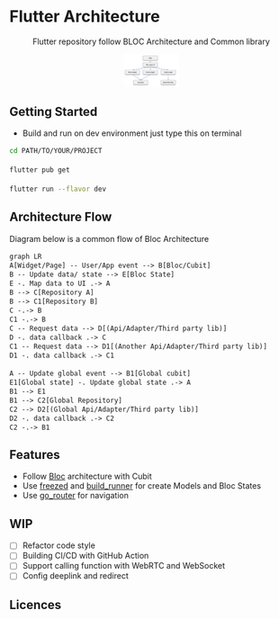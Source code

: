 # Flutter Architecture

<p align="center">
Flutter repository follow BLOC Architecture and Common library
</p>
<p align="center">
<img src="https://raw.githubusercontent.com/thtuan/flutter_architecture/master/screenshots/state_flutter.png" width="100" alt="build">
</p>

## Getting Started

- Build and run on dev environment just type this on terminal

```sh
cd PATH/TO/YOUR/PROJECT 

flutter pub get

flutter run --flavor dev
```

## Architecture Flow

Diagram below is a common flow of Bloc Architecture

```mermaid
graph LR
A[Widget/Page] -- User/App event --> B[Bloc/Cubit]
B -- Update data/ state --> E[Bloc State]
E -. Map data to UI .-> A
B --> C[Repository A]
B --> C1[Repository B]
C -.-> B
C1 -.-> B
C -- Request data --> D[(Api/Adapter/Third party lib)]
D -. data callback .-> C
C1 -- Request data --> D1[(Another Api/Adapter/Third party lib)]
D1 -. data callback .-> C1

A -- Update global event --> B1[Global cubit]
E1[Global state] -. Update global state .-> A
B1 --> E1
B1 --> C2[Global Repository]
C2 --> D2[(Global Api/Adapter/Third party lib)]
D2 -. data callback .-> C2
C2 -.-> B1
```

## Features

- Follow [Bloc](https://pub.dev/packages/flutter_bloc) architecture with Cubit
- Use [freezed](https://pub.dev/packages/freezed)
  and [build_runner](https://pub.dev/packages/build_runner) for create Models and Bloc States
- Use [go_router](https://pub.dev/packages/go_router) for navigation

## WIP

- [ ] Refactor code style
- [ ] Building CI/CD with GitHub Action
- [ ] Support calling function with WebRTC and WebSocket
- [ ] Config deeplink and redirect

## Licences

